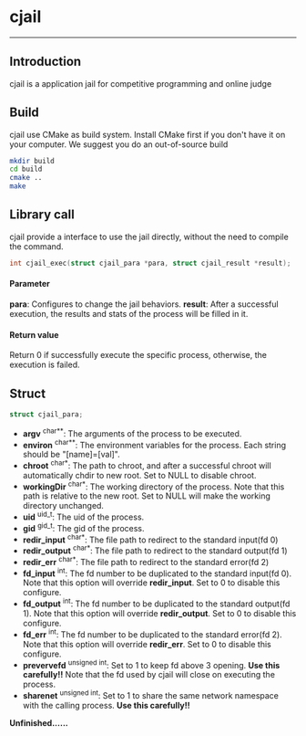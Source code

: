 # cjail
---
## Introduction
cjail is a application jail for competitive programming and online judge

## Build
cjail use CMake as build system. Install CMake first if you don't have it on your computer.
We suggest you do an out-of-source build
```bash
mkdir build
cd build
cmake ..
make
```

## Library call
cjail provide a interface to use the jail directly, without the need to compile the command.
```c
int cjail_exec(struct cjail_para *para, struct cjail_result *result);
```
#### Parameter
**para**: Configures to change the jail behaviors.
**result**: After a successful execution, the results and stats of the process will be filled in it.
#### Return value
Return 0 if successfully execute the specific process, otherwise, the execution is failed.

## Struct
```c
struct cjail_para;
```
- **argv** <sup>char**</sup>: The arguments of the process to be executed.
- **environ** <sup>char**</sup>: The environment variables for the process. Each string should be "[name]=[val]".
- **chroot** <sup>char*</sup>: The path to chroot, and after a successful chroot will automatically chdir to new root. Set to NULL to disable chroot.
- **workingDir** <sup>char*</sup>: The working directory of the process. Note that this path is relative to the new root.
Set to NULL will make the working directory unchanged.
- **uid** <sup>uid_t</sup>: The uid of the process. 
- **gid** <sup>gid_t</sup>: The gid of the process. 
- **redir_input** <sup>char*</sup>: The file path to redirect to the standard input(fd 0)
- **redir_output** <sup>char*</sup>: The file path to redirect to the standard output(fd 1)
- **redir_err** <sup>char*</sup>: The file path to redirect to the standard error(fd 2)
- **fd_input** <sup>int</sup>: The fd number to be duplicated to the standard input(fd 0). Note that this option will override **redir_input**. Set to 0 to disable this configure.
- **fd_output** <sup>int</sup>: The fd number to be duplicated to the standard output(fd 1). Note that this option will override **redir_output**. Set to 0 to disable this configure.
- **fd_err** <sup>int</sup>: The fd number to be duplicated to the standard error(fd 2). Note that this option will override **redir_err**. Set to 0 to disable this configure.
- **prevervefd** <sup>unsigned int</sup>: Set to 1 to keep fd above 3 opening. **Use this carefully!!** Note that the fd used by cjail will close on executing the process.
- **sharenet** <sup>unsigned int</sup>: Set to 1 to share the same network namespace with the calling process. **Use this carefully!!**


**Unfinished......**
